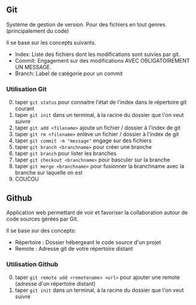 ## Git
Système de gestion de version. Pour des fichiers en tout genres (principalement du code)

Il se base sur les concepts suivants.

- Index: Liste des fichiers dont les modifications sont suivies par git.
- Commit: Engagement sur des modifications AVEC OBLIGATOIREMENT UN MESSAGE.
- Branch: Label de catégorie pour un commit

### Utilisation Git
0. taper `git status` pour connaitre l'état de l'index dans le répertoire git courant
1. taper `git init` dans un terminal, à la racine du dossier que l'on veut suivre 
2. taper `git add <filename>` ajoute un fichier / dossier à l'index de git
3. taper `git rm <filename>` enlève un fichier / dossier à l'index de git
4. taper `git commit -m "message"` engage sur des fichiers
5. taper `git branch <branchname>` pour créer une branche
6. taper `git branch` pour lister les branches
7. taper `git checkout <branchname>` pour basculer sur la branche
8. taper `git merge <branchname>` pour fusionner la branchname avec la branche sur laquelle on est
9. COUCOU


## Github
Application web permettant de voir et favoriser la collaboration autour de code sources gérées par Git.

Il se base sur des concepts:
- Répertoire : Dossier hébergeant le code source d'un projet
- Remote : Adresse git de votre répertoire distant


### Utilisation Github
0. taper `git remote add <remotename> <url>` pour ajouter une remote (adresse d'un répertoire distant)
1. taper `git init` dans un terminal, à la racine du dossier que l'on veut suivre 